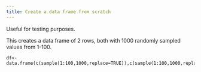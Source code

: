 ```yaml
---
title: Create a data frame from scratch
---
```


Useful for testing purposes.

This creates a data frame of 2 rows, both with 1000 randomly sampled values from 1-100.

	df<-data.frame(c(sample(1:100,1000,replace=TRUE)),c(sample(1:100,1000,replace=TRUE)))